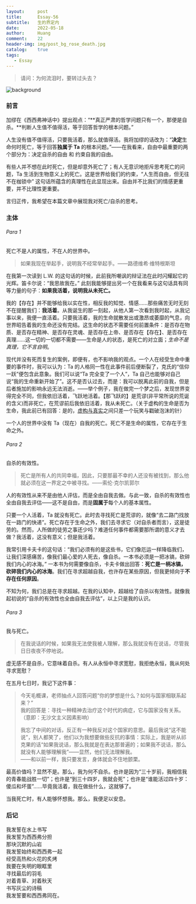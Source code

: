 ```yaml
---
layout:     post
title:      Essay-56
subtitle:   生的界定内
date:       2022-05-18
author:     Huang
comment:    22
header-img: img/post_bg_rose_death.jpg
catalog:    true
tags:
   - Essay
---
```


> 请问：为何流泪时，要转过头去？

![background](https://huang-feiyu.github.io/img/post_bg_rose_death.jpg)

### 前言

加缪在《西西弗神话中》提出观点：“**真正严肃的哲学问题只有一个，那便是自杀。**判断人生值不值得活，等于回答哲学的根本问题。”

人生没有值不值得活，只要我活着，那么就值得活。我将加缪的话改为：“**决定**生命何时死亡，等于回答**独属于 Ta** 的根本问题。”——在我看来，自由中最重要的两个部分为：决定自杀的自由 和 约束自我的自由。

有些人并不想在此时死亡，但是却意外死亡了；有人无意识地拒斥思考死亡的问题，Ta 生活到生物意义上的死亡。这是世界给我们的约束，“人生而自由，但无往不在枷锁中” 这句话所蕴含的真理性在此显现出来。自由并不比我们的情感更重要，并不比理性更重要。

言归正传，我希望在本篇文章中展现我对死亡/自杀的思考。

### 主体

###### Para 1

死亡不是人的属性，不在人的世界中。

> 如果我现在举起手，说明我不经常举起手。——路德维希·维特根斯坦

在我第一次读到 L.W. 的这句话的时候，此前我所嘲讽的辩证法在此时闪耀起它的光辉。笛卡尔说：“我思故我在。” 此刻我能够提出另一个在我看来与这句话具有同等力量的句子：**如果我活着，说明我从未死亡。**

我的【存在】并不能够给我以实在性，相反我的知觉、情感……那些痛苦无时无刻不在提醒我们：**我活着**。从我诞生的那一刻起，从他人第一次看到我时起，从我记事以来，我便一直活着。只要我活着，我的生命就散发出或激昂或萎靡的气息，向世界昭告着我的生命还没有完结。这生命的状态不需要任何前置条件：是否存在物质、是否存在精神、是否存在灵魂、是否存在上帝、是否存在【存在】、是否存在真理……这一切的一切都不需要——生命是人的状态，是死亡的对立面；*生命不是真理，它不言自明*。

现代并没有死而复生的案例，即便有，也不影响我的观点。一个人在经受生命中重要的事件时，我可以认为：Ta 的人格同一性在此事件前后便断裂了，克氏的“信仰一跃”便包含此意象。我们可以说“Ta 完全变了一个人”，Ta 自己也能够对自己说“我的生命重新开始了”。这不是否认过去，而是：我可以脱离此前的自我，但是后者施加的影响永远无法消逝。——举个例子，我在做完一个梦之后，发现世界变得完全不同，但我依旧活着，飞跃地活着。【那飞跃的】是荒谬(非平常所说的荒诞的含义)而非死亡，在荒谬前后我依旧活着，我从未死亡。（关于虚构的生命是否为生命，我此前已有回答：是的，[虚构与真实](https://xn--29s704loyd.com/2022/04/17/Essay-52/)之间只差一个玩笑与戳破泡沫的针）

一个人的世界中没有 Ta（现在）自我的死亡。死亡不是生命的属性，它存在于生命之外。

###### Para 2

自杀的有效性。

> 死亡是所有人的共同幸福，因此，只要那最不幸的人还没有被找到，那么他就必须在这一界定之中被寻找。——索伦·克尔凯郭尔

人的有效性从来不是由他人评估，而是全由自我去做。与此一致，自杀的有效性也全由自我去评估——这不是自由，而是**固属于**每个人的基本属性。

只要一个人活着，Ta 就没有死亡。此时去寻找死亡是荒谬的，就像“去二路门找放在一路门的快递”。死亡存在于生命之外，我们去寻求它（对自杀者而言），这是徒劳的。然而，人所做的徒劳之事还少吗？难道任何事件都需要那所谓的意义才去做？我活着，这没有意义；但是我活着。

我常引用卡夫卡的这句话：“我们必须有的是这些书，它们像厄运一样降临我们，让我们深感痛苦，像我们最心爱的人死去，像自杀。一本书必须是一把冰镐，砍碎我们内心的冰海。” 一本书为何需要像自杀，卡夫卡做出回答：**死亡是一柄冰镐，砍碎我们内心的冰海**。我们在寻求超越自我，也许存在某些原因，但我更倾向于**不存在任何原因**。

不知为何，我们总是在寻求超越。在我的认知中，超越给了自杀以有效性。就像我起初说的“自杀的有效性也全由自我去评估”，以上只是我的认识。

###### Para 3

我与死亡。

> 在我说话的时候，如果我无法使我被人理解，那么我就没有在说话，尽管我日日夜夜不停地说。

虚无感不是自杀，它意味着自杀。有人从永恒中寻求宽慰，我拒绝永恒，我从何处寻求宽慰？

在五月七日时，我记下这件事：

> 今天毛概课，老师抽点人回答问题“你的梦想是什么？如何与国家相联系起来？”<br/>我的回答是：寻找一种精神去治疗这个时代的病症，它与国家没有关系。（意即：无沙文主义因素影响）
>
> 我忘了中间的对话，反正有一种我反对这个国家的意思。最后我说“这不能说”，别人都笑了，他们以为我想要做些反抗的事情：实际上，我是听从祁克果的话“如果我说话，那么我就是在表达那普遍的；如果我不说话，那么就没有人能够理解我”——显然，他们无法理解我。<br/>——和以前一样，我只要发言，身体就会不住地颤栗。

最高价值吗？显然不是。那么，我为何不自杀。也许是因为“三十岁前，我相信我的青春能战胜一切”；也许是“到三十四岁，我就会死”；也许是“谁能活过四十岁：傻瓜和坏蛋”……毕竟我活着，我在做些什么，这就够了。

当我死亡时，有人能够怀想我。那么，我便足以安息。

### 后记

我发誓在水上书写<br/>我发誓为西西弗分担<br/>那块沉默的山岩<br/>我发誓始终和西西弗一起<br/>经受高热和火花的炙烤<br/>我要在失明的眼眶里<br/>寻找最后的羽毛<br/>对着青草、对着秋天<br/>书写灰尘的诗稿<br/>我发誓要和西西弗同在。
